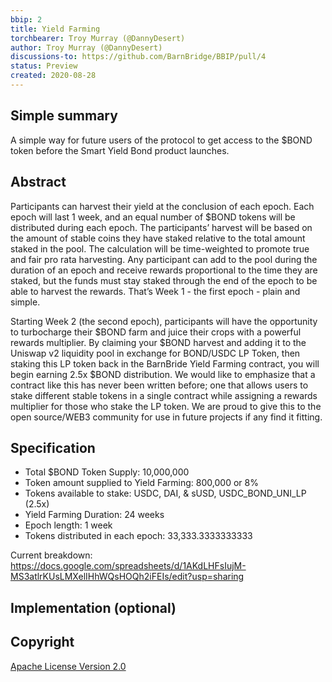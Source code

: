 ```yaml
---
bbip: 2
title: Yield Farming
torchbearer: Troy Murray (@DannyDesert)
author: Troy Murray (@DannyDesert)
discussions-to: https://github.com/BarnBridge/BBIP/pull/4
status: Preview
created: 2020-08-28
---
```


## Simple summary

A simple way for future users of the protocol to get access to the $BOND token before the Smart Yield Bond product launches.  

## Abstract

Participants can harvest their yield at the conclusion of each epoch. Each epoch will last 1 week, and an equal number of $BOND tokens will be distributed during each epoch. The participants’ harvest will be based on the amount of stable coins they have staked relative to the total amount staked in the pool. The calculation will be time-weighted to promote true and fair pro rata harvesting. Any participant can add to the pool during the duration of an epoch and receive rewards proportional to the time they are staked, but the funds must stay staked through the end of the epoch to be able to harvest the rewards. That’s Week 1 - the first epoch - plain and simple.  

Starting Week 2 (the second epoch), participants will have the opportunity to turbocharge their $BOND farm and juice their crops with a powerful rewards multiplier. By claiming your $BOND harvest and adding it to the Uniswap v2 liquidity pool in exchange for BOND/USDC LP Token, then staking this LP token back in the BarnBride Yield Farming contract, you will begin earning 2.5x $BOND distribution. We would like to emphasize that a contract like this has never been written before; one that allows users to stake different stable tokens in a single contract while assigning a rewards multiplier for those who stake the LP token. We are proud to give this to the open source/WEB3 community for use in future projects if any find it fitting.

## Specification

- Total $BOND Token Supply: 10,000,000
- Token amount supplied to Yield Farming: 800,000 or 8%
- Tokens available to stake: USDC, DAI, & sUSD, USDC_BOND_UNI_LP (2.5x)
- Yield Farming Duration: 24 weeks
- Epoch length: 1 week
- Tokens distributed in each epoch: 33,333.3333333333


Current breakdown: https://docs.google.com/spreadsheets/d/1AKdLHFsIujM-MS3atlrKUsLMXelIHhWQsHOQh2iFEIs/edit?usp=sharing

## Implementation (optional)



## Copyright

[Apache License Version 2.0](https://www.apache.org/licenses/LICENSE-2.0.txt)
